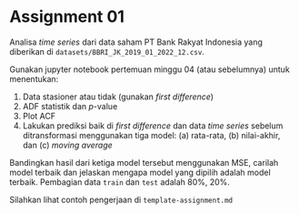 # Assignment 01

Analisa _time series_ dari data saham PT Bank Rakyat Indonesia 
yang diberikan di `datasets/BBRI_JK_2019_01_2022_12.csv`.

Gunakan jupyter notebook pertemuan minggu 04 (atau sebelumnya)
untuk menentukan:
1. Data stasioner atau tidak (gunakan _first difference_)
2. ADF statistik dan $p$-value
3. Plot ACF
4. Lakukan prediksi baik di _first difference_ dan data
   _time series_ sebelum ditransformasi menggunakan tiga model:
   (a) rata-rata, (b) nilai-akhir, dan (c) _moving average_

Bandingkan hasil dari ketiga model tersebut menggunakan MSE,
carilah model terbaik dan jelaskan mengapa model yang dipilih
adalah model terbaik. Pembagian data `train` dan `test`
adalah 80%, 20%.

Silahkan lihat contoh pengerjaan di `template-assignment.md`


